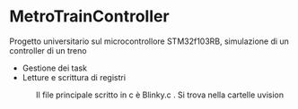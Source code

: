 # MetroTrainController
<p>Progetto universitario sul microcontrollore STM32f103RB, simulazione di un controller di un treno</p>
<ul>
<li>Gestione dei task </li>
<li>Letture e scrittura di registri</li>
<ul>
Il file principale scritto in c è Blinky.c . Si trova nella cartelle uvision
  
